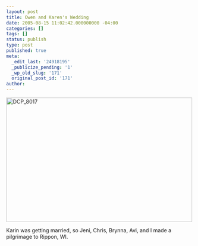 ```yaml
---
layout: post
title: Owen and Karen's Wedding
date: 2005-08-15 11:02:42.000000000 -04:00
categories: []
tags: []
status: publish
type: post
published: true
meta:
  _edit_last: '24918195'
  _publicize_pending: '1'
  _wp_old_slug: '171'
  original_post_id: '171'
author: 
---
```

<a href="http://www.flickr.com/photos/matthewsim/sets/1153713/" title="DCP_8017 by Matthew Simoneau, on Flickr"><img src="http://farm1.staticflickr.com/30/53209484_20615bbf88.jpg" width="500" height="333" alt="DCP_8017" /></a>

Karin was getting married, so Jeni, Chris, Brynna, Avi, and I made a pilgrimage to Rippon, WI.
